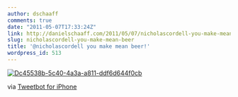 ```yaml
---
author: dschaaff
comments: true
date: "2011-05-07T17:33:24Z"
link: http://danielschaaff.com/2011/05/07/nicholascordell-you-make-mean-beer/
slug: nicholascordell-you-make-mean-beer
title: '@nicholascordell you make mean beer!'
wordpress_id: 513
---
```


[![Dc45538b-5c40-4a3a-a811-ddf6d644f0cb](http://posterous.com/getfile/files.posterous.com/danielschaaff/wEysvAibtmdsmnrvpkHwbybEviCczysxvaypAzGlJCFompxsGzfuxlwIGpta/DC45538B-5C40-4A3A-A811-DDF6D644F0CB.jpeg.scaled500.jpg)](http://posterous.com/getfile/files.posterous.com/danielschaaff/wEysvAibtmdsmnrvpkHwbybEviCczysxvaypAzGlJCFompxsGzfuxlwIGpta/DC45538B-5C40-4A3A-A811-DDF6D644F0CB.jpeg.scaled1000.jpg)

  

via [Tweetbot for iPhone](http://tapbots.com/tweetbot)

